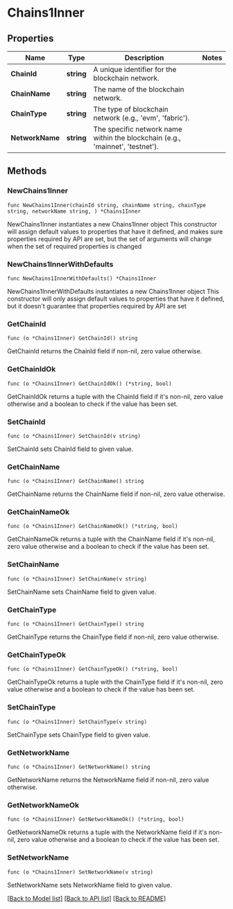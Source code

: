 # Chains1Inner

## Properties

Name | Type | Description | Notes
------------ | ------------- | ------------- | -------------
**ChainId** | **string** | A unique identifier for the blockchain network. | 
**ChainName** | **string** | The name of the blockchain network. | 
**ChainType** | **string** | The type of blockchain network (e.g., &#39;evm&#39;, &#39;fabric&#39;). | 
**NetworkName** | **string** | The specific network name within the blockchain (e.g., &#39;mainnet&#39;, &#39;testnet&#39;). | 

## Methods

### NewChains1Inner

`func NewChains1Inner(chainId string, chainName string, chainType string, networkName string, ) *Chains1Inner`

NewChains1Inner instantiates a new Chains1Inner object
This constructor will assign default values to properties that have it defined,
and makes sure properties required by API are set, but the set of arguments
will change when the set of required properties is changed

### NewChains1InnerWithDefaults

`func NewChains1InnerWithDefaults() *Chains1Inner`

NewChains1InnerWithDefaults instantiates a new Chains1Inner object
This constructor will only assign default values to properties that have it defined,
but it doesn't guarantee that properties required by API are set

### GetChainId

`func (o *Chains1Inner) GetChainId() string`

GetChainId returns the ChainId field if non-nil, zero value otherwise.

### GetChainIdOk

`func (o *Chains1Inner) GetChainIdOk() (*string, bool)`

GetChainIdOk returns a tuple with the ChainId field if it's non-nil, zero value otherwise
and a boolean to check if the value has been set.

### SetChainId

`func (o *Chains1Inner) SetChainId(v string)`

SetChainId sets ChainId field to given value.


### GetChainName

`func (o *Chains1Inner) GetChainName() string`

GetChainName returns the ChainName field if non-nil, zero value otherwise.

### GetChainNameOk

`func (o *Chains1Inner) GetChainNameOk() (*string, bool)`

GetChainNameOk returns a tuple with the ChainName field if it's non-nil, zero value otherwise
and a boolean to check if the value has been set.

### SetChainName

`func (o *Chains1Inner) SetChainName(v string)`

SetChainName sets ChainName field to given value.


### GetChainType

`func (o *Chains1Inner) GetChainType() string`

GetChainType returns the ChainType field if non-nil, zero value otherwise.

### GetChainTypeOk

`func (o *Chains1Inner) GetChainTypeOk() (*string, bool)`

GetChainTypeOk returns a tuple with the ChainType field if it's non-nil, zero value otherwise
and a boolean to check if the value has been set.

### SetChainType

`func (o *Chains1Inner) SetChainType(v string)`

SetChainType sets ChainType field to given value.


### GetNetworkName

`func (o *Chains1Inner) GetNetworkName() string`

GetNetworkName returns the NetworkName field if non-nil, zero value otherwise.

### GetNetworkNameOk

`func (o *Chains1Inner) GetNetworkNameOk() (*string, bool)`

GetNetworkNameOk returns a tuple with the NetworkName field if it's non-nil, zero value otherwise
and a boolean to check if the value has been set.

### SetNetworkName

`func (o *Chains1Inner) SetNetworkName(v string)`

SetNetworkName sets NetworkName field to given value.



[[Back to Model list]](../README.md#documentation-for-models) [[Back to API list]](../README.md#documentation-for-api-endpoints) [[Back to README]](../README.md)


